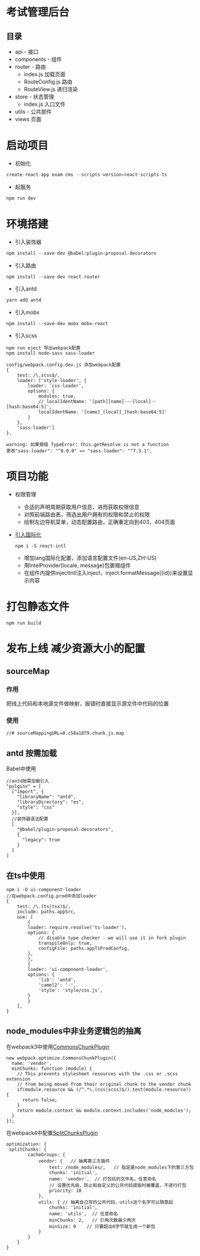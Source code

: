 # 考试管理后台

## 目录
- api - 接口
- components - 组件
- router - 路由
    - index.js 加载页面
    - RouteConfig.js 路由
    - RouteView.js  递归渲染
- store - 状态管理
  - index.js 入口文件
- utils - 公共部件
- views 页面

# 启动项目

- 初始化
```js
create-react-app exam-cms --scripts-version=react-scripts-ts
```
- 起服务

```js
npm run dev
```

# 环境搭建

- 引入装饰器
```js
npm install --save-dev @babel/plugin-proposal-decorators
```
- 引入路由

```js
npm install --save-dev react-router
```
- 引入antd
```js
yarn add antd
```
- 引入mobx
```
npm install --save-dev mobx mobx-react
```
- 引入scss
```
npm run eject 导出webpack配置
npm install node-sass sass-loader 

config/webpack.config.dev.js 添加webpack配置
{
    test: /\.scss$/,
    loader: ['style-loader', {
        loader: 'css-loader',
        options: {
            modules: true,
            // localIdentName: '[path][name]---[local]--[hash:base64:5]',
            localIdentName: '[name]_[local]_[hash:base64:5]'
        }
    },
    'sass-loader']
},

warning: 如果报错 TypeError: this.getResolve is not a function
更改"sass-loader": "^8.0.0" => "sass-loader": "^7.3.1",
```

# 项目功能

- 权限管理  
  - 合适的声明周期获取用户信息，进而获取权限信息
  - 对照前端路由表，筛选出用户拥有的权限和禁止的权限
  - 绘制左边导航菜单，动态配置路由，正确重定向到403，404页面

- [引入国际化](https://www.npmjs.com/package/react-intl)
  ```
  npm i -S react-intl
  ```
  - 增加lang国际化配置，添加语言配置文件(en-US,ZH-US)
  - 用IntelProvider(locale, message)包裹根组件
  - 在组件内提供injectIntl注入inject，inject.formatMessage({id})来设置显示内容


# 打包静态文件
```
npm run build
```

# 发布上线  减少资源大小的配置

## sourceMap
### 作用
把线上代码和本地源文件做映射，报错时直接显示源文件中代码的位置

### 使用
```
//# sourceMappingURL=0.c58a1879.chunk.js.map
```

## antd 按需加载
Babel中使用
```
//antd按需加载引入
"pulgins" = [
  ["import", {
    "libraryName": "antd",
    "libraryDirectory": "es",
    "style": "css"
  }],
  //装饰器语法配置
  [
    "@babel/plugin-proposal-decorators",
    {
      "legacy": true
    }
  ]
]

```


## 在ts中使用

```
npm i -D ui-component-loader
//在webpack.config.prod中添加loader
{
    test: /\.(ts|tsx)$/,
    include: paths.appSrc,
    use: [
        {
        loader: require.resolve('ts-loader'),
        options: {
            // disable type checker - we will use it in fork plugin
            transpileOnly: true,
            configFile: paths.appTsProdConfig,
        },
        },
        {
        loader: 'ui-component-loader',
        options: {
            'lib': 'antd',
            'camel2': '-',
            'style': 'style/css.js',
        }
        }
    ],
}
```
## node_modules中非业务逻辑包的抽离
在webpack3中使用[CommonsChunkPlugin](https://webpack.js.org/plugins/commons-chunk-plugin/#root)

```
new webpack.optimize.CommonsChunkPlugin({
  name: 'vendor',
  minChunks: function (module) {
    // This prevents stylesheet resources with the .css or .scss extension
    // from being moved from their original chunk to the vendor chunk
    if(module.resource && (/^.*\.(css|scss)$/).test(module.resource)) {
      return false;
    }
    return module.context && module.context.includes('node_modules');
  }
});
```

在webpack4中配置[SplitChunksPlugin](https://webpack.js.org/plugins/split-chunks-plugin/)

```
optimization: {
 splitChunks: {
        cacheGroups: {
            vendor: {   // 抽离第三方插件
                test: /node_modules/,   // 指定是node_modules下的第三方包
                chunks: 'initial',
                name: 'vendor',  // 打包后的文件名，任意命名    
                // 设置优先级，防止和自定义的公共代码提取时被覆盖，不进行打包
                priority: 10    
            },
            utils: { // 抽离自己写的公共代码，utils这个名字可以随意起
                chunks: 'initial',
                name: 'utils',  // 任意命名
                minChunks: 2,   // 引用次数最少两次
                minSize: 0    // 只要超出0字节就生成一个新包
            }
        }
    }
}
```